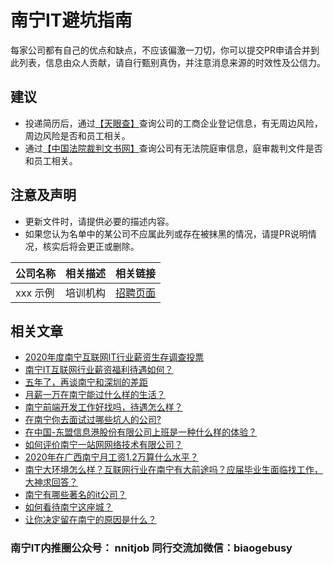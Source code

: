 # 南宁IT避坑指南

每家公司都有自己的优点和缺点，不应该偏激一刀切，你可以提交PR申请合并到此列表，信息由众人贡献，请自行甄别真伪，并注意消息来源的时效性及公信力。

## 建议

- 投递简历后，通过[【天眼查】](https://www.tianyancha.com/)查询公司的工商企业登记信息，有无周边风险，周边风险是否和员工相关。
- 通过[【中国法院裁判文书网】](https://wenshu.court.gov.cn/)查询公司有无法院庭审信息，庭审裁判文件是否和员工相关。

## 注意及声明

- 更新文件时，请提供必要的描述内容。
- 如果您认为名单中的某公司不应属此列或存在被抹黑的情况，请提PR说明情况，核实后将会更正或删除。

| 公司名称 | 相关描述| 相关链接 |
| --- | --- | --- |
| xxx 示例 | 培训机构 | [招聘页面](http://example.com)

## 相关文章

- [2020年度南宁互联网IT行业薪资生存调查投票](https://mp.weixin.qq.com/s/UUEb6hwz0kyxJ0FNWAmCow)
- [南宁IT互联网行业薪资福利待遇如何？](https://www.zhihu.com/question/433565931)
- [五年了，再谈南宁和深圳的差距](https://zhuanlan.zhihu.com/p/142617368)
- [月薪一万在南宁能过什么样的生活？](https://www.zhihu.com/question/54175558)
- [南宁前端开发工作好找吗，待遇怎么样？](https://www.zhihu.com/question/357144952)
- [在南宁你去面试过哪些坑人的公司?](https://www.zhihu.com/question/382811770)
- [在中国-东盟信息港股份有限公司上班是一种什么样的体验？](https://www.zhihu.com/question/264802602)
- [如何评价南宁一站网网络技术有限公司？](https://www.zhihu.com/question/27641494)
- [2020年在广西南宁月工资1.2万算什么水平？](https://www.zhihu.com/question/399156877)
- [南宁大环境怎么样？互联网行业在南宁有大前途吗？应届毕业生面临找工作，大神求回答？](https://www.zhihu.com/question/56500199)
- [南宁有哪些著名的it公司？](https://www.zhihu.com/question/264215051)
- [如何看待南宁这座城？](https://www.zhihu.com/question/322456318)
- [让你决定留在南宁的原因是什么？](https://www.zhihu.com/question/54175470)


### 南宁IT内推圈公众号： nnitjob 同行交流加微信：biaogebusy
